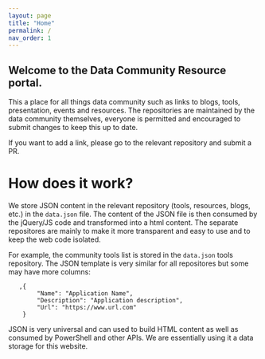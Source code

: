 ```yaml
---
layout: page
title: "Home"
permalink: /
nav_order: 1
---
```


## Welcome to the Data Community Resource portal.

This a place for all things data community such as links to blogs, tools, presentation, events and resources. 
The repositories are maintained by the data community themselves, everyone is permitted and encouraged to submit changes to keep this up to date. 

If you want to add a link, please go to the relevant repository and submit a PR.

# How does it work?

We store JSON content in the relevant repository (tools, resources, blogs, etc.) in the `data.json` file. The content of the JSON file is then consumed by the jQuery/JS code and transformed into a html content. The separate repositores are mainly to make it more transparent and easy to use and to keep the web code isolated.

For example, the community tools list is stored in the `data.json` tools repository. The JSON template is very similar for all repositores but some may have more columns:

```
   ,{
        "Name": "Application Name",
        "Description": "Application description",
        "Url": "https://www.url.com"
    }
```

JSON is very universal and can used to build HTML content as well as consumed by PowerShell and other APIs. We are essentially using it a data storage for this website.

